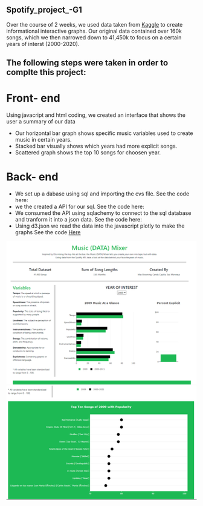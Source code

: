## Spotify_project_-G1

Over the course of 2 weeks, we used data taken from [Kaggle](https://www.kaggle.com/yamaerenay/spotify-dataset-19212020-160k-tracks?select=data_by_genres.csv) to create informational interactive graphs. Our original data contained over 160k songs, which we then narrowed down to 41,450k to focus on a certain years of interst (2000-2020).

## The following steps were taken in order to complte this project:

# Front- end 
Using javacript and html coding, we created an interface that shows the user a summary of our data

* Our horizontal bar graph shows specific music variables used to create music in certain years. 
* Stacked bar visually shows which years had more explicit songs.
* Scattered graph shows the top 10 songs for choosen year. 

# Back- end 
* We set up a dabase using sql and importing the cvs file.
See the code here:
* we the created a API for our sql.
See the code here:
* We consumed the API using sqlachemy to connect to the sql database and tranform it into a json data.
See the code here:
* Using d3.json we read the data into the javascript plotly to make the graphs 
See the code [Here](static/Js/app.js)

![Pic1.png](Screenshots/image1.png)
![Pic2.png](Screenshots/image2.png)